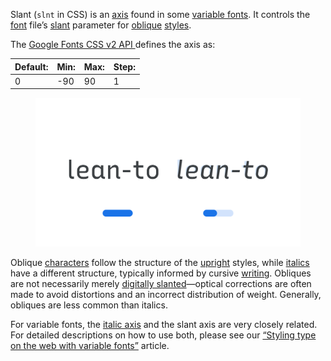 
Slant (`slnt` in CSS) is an [axis](/glossary/axis_in_variable_fonts) found in some [variable fonts](/glossary/variable_fonts). It controls the [font](/glossary/font) file’s [slant](/glossary/slant_axis) parameter for [oblique](/glossary/oblique) [styles](/glossary/style).

The [Google Fonts CSS v2 API ](https://developers.google.com/fonts/docs/css2) defines the axis as:

| Default: | Min: | Max: | Step: |
| --- | --- | --- | --- |
| 0 | -90 | 90 | 1 |

<figure>

![Two side-by-side type specimens of the word phrase “lean-to”, each shown with a variable axis represented beneath as a horizontal slider. The first specimen, with the slider most of the way to the right to represent a higher value on the axis, shows upright forms. The second specimen, with the slider more to the left to represent a low-to-mid value on the axis, shows more slanted forms.](images/thumbnail.svg)

</figure>

Oblique [characters](/glossary/character) follow the structure of the [upright](/glossary/regular_upright) styles, while [italics](/glossary/italic) have a different structure, typically informed by cursive [writing](/glossary/handwriting). Obliques are not necessarily merely [digitally slanted](https://fonts.google.com/knowledge/introducing_type/introducing_weights_styles#avoiding-fake-weights-and-styles)—optical corrections are often made to avoid distortions and an incorrect distribution of weight. Generally, obliques are less common than italics.

[//]: # (TO-DO: Turn that article link above into a regular Markdown format URL once there’s support for heading IDs in Markdown URLs.)

For variable fonts, the [italic axis](/glossary/italic_axis) and the slant axis are very closely related. For detailed descriptions on how to use both, please see our [“Styling type on the web with variable fonts”](/lesson/styling_type_on_the_web_with_variable_fonts) article.

